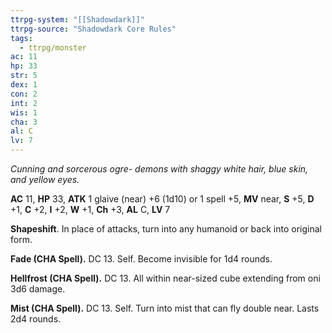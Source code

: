 ```yaml
---
ttrpg-system: "[[Shadowdark]]"
ttrpg-source: "Shadowdark Core Rules"
tags:
  - ttrpg/monster
ac: 11
hp: 33
str: 5
dex: 1
con: 2
int: 2
wis: 1
cha: 3
al: C
lv: 7
---
```


_Cunning and sorcerous ogre- demons with shaggy white hair, blue skin, and yellow eyes._

**AC** 11, **HP** 33, **ATK** 1 glaive (near) +6 (1d10) or 1 spell +5, **MV** near, **S** +5, **D** +1, **C** +2, **I** +2, **W** +1, **Ch** +3, **AL** C, **LV** 7

**Shapeshift**. In place of attacks, turn into any humanoid or back into original form. 

**Fade (CHA Spell).** DC 13. Self. Become invisible for 1d4 rounds. 

**Hellfrost (CHA Spell).** DC 13. All within near-sized cube extending from oni 3d6 damage. 

**Mist (CHA Spell).** DC 13. Self. Turn into mist that can fly double near. Lasts 2d4 rounds.

